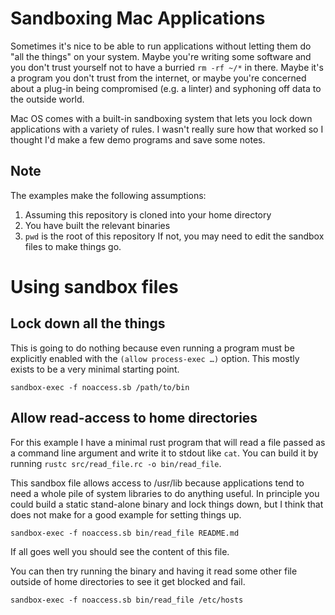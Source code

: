 # Sandboxing Mac Applications

Sometimes it's nice to be able to run applications without letting them do "all
the things" on your system. Maybe you're writing some software and you don't
trust yourself not to have a burried `rm -rf ~/*` in there. Maybe it's a
program you don't trust from the internet, or maybe you're concerned about a
plug-in being compromised (e.g. a linter) and syphoning off data to the outside
world.

Mac OS comes with a built-in sandboxing system that lets you lock down applications
with a variety of rules. I wasn't really sure how that worked so I thought I'd make
a few demo programs and save some notes.

## Note
The examples make the following assumptions:
  1. Assuming this repository is cloned into your home directory
  2. You have built the relevant binaries
  3. `pwd` is the root of this repository
If not, you may need to edit the sandbox files to make things go.

# Using sandbox files

## Lock down all the things
This is going to do nothing because even running a program must be explicitly
enabled with the `(allow process-exec …)` option. This mostly exists to be a
very minimal starting point.

```
sandbox-exec -f noaccess.sb /path/to/bin
```

## Allow read-access to home directories
For this example I have a minimal rust program that will read a file passed
as a command line argument and write it to stdout like `cat`. You can build it
by running `rustc src/read_file.rc -o bin/read_file`.

This sandbox file allows access to /usr/lib because applications tend to need
a whole pile of system libraries to do anything useful. In principle you could
build a static stand-alone binary and lock things down, but I think that does
not make for a good example for setting things up.

```
sandbox-exec -f noaccess.sb bin/read_file README.md
```
If all goes well you should see the content of this file.

You can then try running the binary and having it read some other file outside
of home directories to see it get blocked and fail.

```
sandbox-exec -f noaccess.sb bin/read_file /etc/hosts
```
